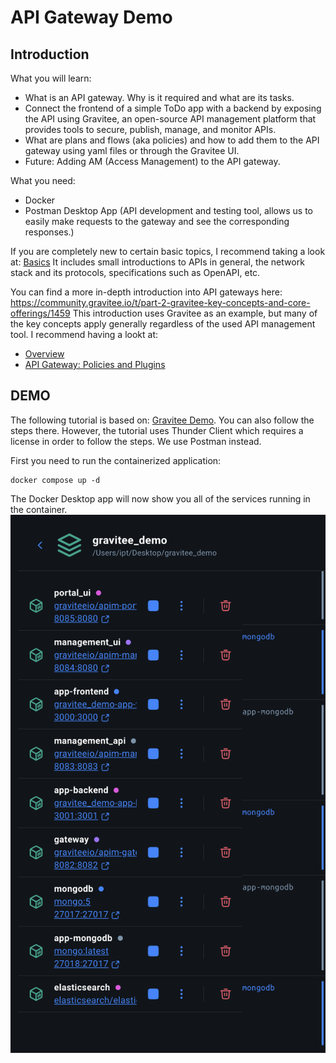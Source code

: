 # API Gateway Demo
## Introduction

What you will learn:

* What is an API gateway. Why is it required and what are its tasks.
* Connect the frontend of a simple ToDo app with a backend by exposing the API using Gravitee, an open-source API management platform that provides tools to secure, publish, manage, and monitor APIs.
* What are plans and flows (aka policies) and how to add them to the API gateway using yaml files or through the Gravitee UI.
* Future: Adding AM (Access Management) to the API gateway.

What you need:

* Docker
* Postman Desktop App (API development and testing tool, allows us to easily make requests to the gateway and see the corresponding responses.)

If you are completely new to certain basic topics, I recommend taking a look at: [Basics](https://community.gravitee.io/t/part-1-the-essentials/1458)
It includes small introductions to APIs in general, the network stack and its protocols, specifications such as OpenAPI, etc.

You can find a more in-depth introduction into API gateways here: https://community.gravitee.io/t/part-2-gravitee-key-concepts-and-core-offerings/1459
This introduction uses Gravitee as an example, but many of the key concepts apply generally regardless of the used API management tool. I recommend having a lookt at:
* [Overview](https://community.gravitee.io/t/part-2-gravitee-key-concepts-and-core-offerings/1459)
* [API Gateway: Policies and Plugins](https://community.gravitee.io/t/part-2-gravitee-key-concepts-and-core-offerings/1459#api-gateway-policies-and-plugins-5)

## DEMO
The following tutorial is based on: [Gravitee Demo](https://community.gravitee.io/t/part-3-getting-started/1460). You can also follow the steps there. However, the tutorial uses Thunder Client which requires a license in order to follow the steps. We use Postman instead.

First you need to run the containerized application:
```
docker compose up -d
```
The Docker Desktop app will now show you all of the services running in the container.
![View in Docker Desktop](./images/docker.png)